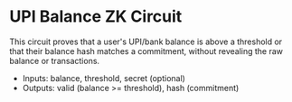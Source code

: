 # UPI Balance ZK Circuit

This circuit proves that a user's UPI/bank balance is above a threshold or that their balance hash matches a commitment, without revealing the raw balance or transactions.

- Inputs: balance, threshold, secret (optional)
- Outputs: valid (balance >= threshold), hash (commitment)
